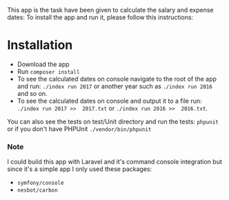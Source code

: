 This app is the task have been given to calculate the salary and expense dates:
To install the app and run it, please follow this instructions:

# Installation

- Download the app
- Run `composer install`
- To see the calculated dates on console navigate to the root of the app and run: `./index run 2017` or another year such as `./index run 2016` and so on.
- To see the calculated  dates on console and output it to a file run: `./index run 2017 >>  2017.txt` or `./index run 2016 >>  2016.txt`.

You can also see the tests on test/Unit directory and run the tests: `phpunit` or if you don't have PHPUnit `./vendor/bin/phpunit`

### Note

I could build this app with Laravel and it's command console integration but since it's a simple app I only used these packages:

- `symfony/console`
- `nesbot/carbon` 